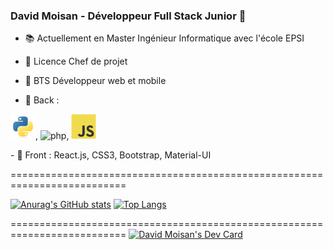 ### David Moisan - Développeur Full Stack Junior 👋                     
                                                                       
- 📚 Actuellement en Master Ingénieur Informatique avec l'école EPSI    
- 🥇 Licence Chef de projet                                             
- 🥇 BTS Développeur web et mobile                                      
                                                                       
- 💬 Back : 
<p><img src="https://raw.githubusercontent.com/devicons/devicon/master/icons/python/python-original.svg" alt="python" width="40" height="40"/>, <img src="https://upload.wikimedia.org/wikipedia/commons/thumb/2/27/PHP-logo.svg/1280px-PHP-logo.svg.png" alt="php" width="40" height="40"/>, <img src="https://raw.githubusercontent.com/devicons/devicon/master/icons/javascript/javascript-original.svg" alt="javascript" width="40" height="40"/></p>                                   
- 💬 Front : React.js, CSS3, Bootstrap, Material-UI                    
                                                                        
==========================================================================

[![Anurag's GitHub stats](https://github-readme-stats.vercel.app/api?username=David-Moisan&show_icons=true&theme=dracula)](https://github.com/anuraghazra/github-readme-stats)
[![Top Langs](https://github-readme-stats.vercel.app/api/top-langs/?username=David-Moisan&theme=dracula)](https://github.com/anuraghazra/github-readme-stats)


==========================================================================
<a href="https://app.daily.dev/DavMoiz">
  <img src="https://api.daily.dev/devcards/e523dea3143b4950a20fd83b59d89405.png?r=yw6" width="400" alt="David Moisan's Dev Card"/>
</a>
